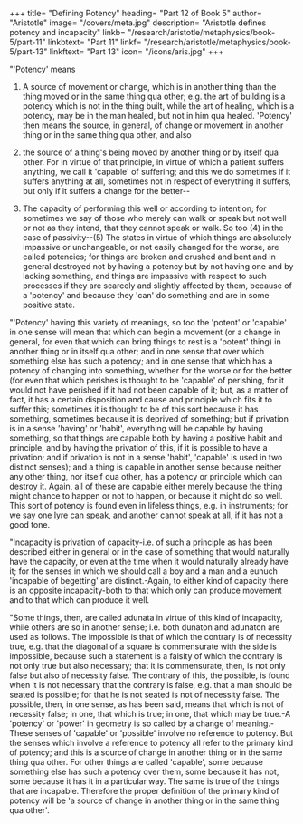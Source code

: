 
+++
title= "Defining Potency"
heading= "Part 12 of Book 5"
author= "Aristotle"
image= "/covers/meta.jpg"
description= "Aristotle defines potency and incapacity"
linkb= "/research/aristotle/metaphysics/book-5/part-11"
linkbtext= "Part 11"
linkf= "/research/aristotle/metaphysics/book-5/part-13"
linkftext= "Part 13"
icon= "/icons/aris.jpg"
+++

"'Potency' means 

1. A source of movement or change, which is in another thing than the thing moved or in the same thing qua other; e.g. the art of building is a potency which is not in the thing built, while the art of healing, which is a potency, may be in the man healed, but not in him qua healed. 'Potency' then means the source, in general, of change or movement in another thing or in the same thing qua other, and also 

2. the source of a thing's being moved by another thing or by itself qua other. For in virtue of that principle, in virtue of which a patient suffers anything, we call it 'capable' of suffering; and this we do sometimes if it suffers anything at all, sometimes not in respect of everything it suffers, but only if it suffers a change for the better--

3. The capacity of performing this well or according to intention; for sometimes we say of those who merely can walk or speak but not well or not as they intend, that they cannot speak or walk. So too (4) in the case of passivity--(5) The states in virtue of which things are absolutely impassive or unchangeable, or not easily changed for the worse, are called potencies; for things are broken and crushed and bent and in general destroyed not by having a potency but by not having one and by lacking something, and things are impassive with respect to such processes if they are scarcely and slightly affected by them, because of a 'potency' and because they 'can' do something and are in some positive state.

"'Potency' having this variety of meanings, so too the 'potent' or 'capable' in one sense will mean that which can begin a movement (or a change in general, for even that which can bring things to rest is a 'potent' thing) in another thing or in itself qua other; and in one sense that over which something else has such a potency; and in one sense that which has a potency of changing into something, whether for the worse or for the better (for even that which perishes is thought to be 'capable' of perishing, for it would not have perished if it had not been capable of it; but, as a matter of fact, it has a certain disposition and cause and principle which fits it to suffer this; sometimes it is thought to be of this sort because it has something, sometimes because it is deprived of something; but if privation is in a sense 'having' or 'habit', everything will be capable by having something, so that things are capable both by having a positive habit and principle, and by having the privation of this, if it is possible to have a privation; and if privation is not in a sense 'habit', 'capable' is used in two distinct senses); and a thing is capable in another sense because neither any other thing, nor itself qua other, has a potency or principle which can destroy it. Again, all of these are capable either merely because the thing might chance to happen or not to happen, or because it might do so well. This sort of potency is found even in lifeless things, e.g. in instruments; for we say one lyre can speak, and another cannot speak at all, if it has not a good tone.

"Incapacity is privation of capacity-i.e. of such a principle as has been described either in general or in the case of something that would naturally have the capacity, or even at the time when it would naturally already have it; for the senses in which we should call a boy and a man and a eunuch 'incapable of begetting' are distinct.-Again, to either kind of capacity there is an opposite incapacity-both to that which only can produce movement and to that which can produce it well.

"Some things, then, are called adunata in virtue of this kind of incapacity, while others are so in another sense; i.e. both dunaton and adunaton are used as follows. The impossible is that of which the contrary is of necessity true, e.g. that the diagonal of a square is commensurate with the side is impossible, because such a statement is a falsity of which the contrary is not only true but also necessary; that it is commensurate, then, is not only false but also of necessity false. The contrary of this, the possible, is found when it is not necessary that the contrary is false, e.g. that a man should be seated is possible; for that he is not seated is not of necessity false. The possible, then, in one sense, as has been said, means that which is not of necessity false; in one, that which is true; in one, that which may be true.-A 'potency' or 'power' in geometry is so called by a change of meaning.-These senses of 'capable' or 'possible' involve no reference to potency. But the senses which involve a reference to potency all refer to the primary kind of potency; and this is a source of change in another thing or in the same thing qua other. For other things are called 'capable', some because something else has such a potency over them, some because it has not, some because it has it in a particular way. The same is true of the things that are incapable. Therefore the proper definition of the primary kind of potency will be 'a source of change in another thing or in the same thing qua other'.

